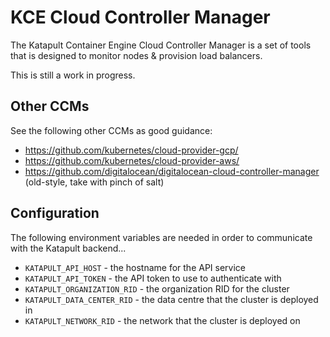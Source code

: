 # KCE Cloud Controller Manager

The Katapult Container Engine Cloud Controller Manager is a set of tools that is designed to monitor nodes & provision load balancers.

This is still a work in progress.

## Other CCMs

See the following other CCMs as good guidance:

- https://github.com/kubernetes/cloud-provider-gcp/
- https://github.com/kubernetes/cloud-provider-aws/  
- https://github.com/digitalocean/digitalocean-cloud-controller-manager (old-style, take with pinch of salt)

## Configuration

The following environment variables are needed in order to communicate with the Katapult backend...

* `KATAPULT_API_HOST` - the hostname for the API service
* `KATAPULT_API_TOKEN` - the API token to use to authenticate with
* `KATAPULT_ORGANIZATION_RID` - the organization RID for the cluster
* `KATAPULT_DATA_CENTER_RID` - the data centre that the cluster is deployed in
* `KATAPULT_NETWORK_RID` - the network that the cluster is deployed on
